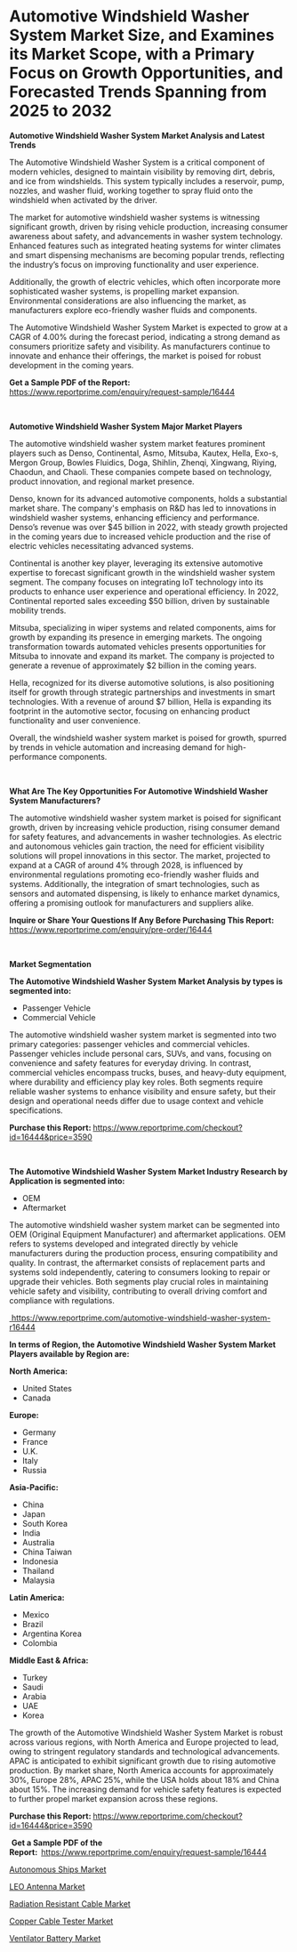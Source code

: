 <p><h1>Automotive Windshield Washer System Market Size, and Examines its Market Scope, with a Primary Focus on Growth Opportunities, and Forecasted Trends Spanning from 2025 to 2032</h1></p><p><strong>Automotive Windshield Washer System Market Analysis and Latest Trends</strong></p>
<p><p>The Automotive Windshield Washer System is a critical component of modern vehicles, designed to maintain visibility by removing dirt, debris, and ice from windshields. This system typically includes a reservoir, pump, nozzles, and washer fluid, working together to spray fluid onto the windshield when activated by the driver. </p><p>The market for automotive windshield washer systems is witnessing significant growth, driven by rising vehicle production, increasing consumer awareness about safety, and advancements in washer system technology. Enhanced features such as integrated heating systems for winter climates and smart dispensing mechanisms are becoming popular trends, reflecting the industry’s focus on improving functionality and user experience. </p><p>Additionally, the growth of electric vehicles, which often incorporate more sophisticated washer systems, is propelling market expansion. Environmental considerations are also influencing the market, as manufacturers explore eco-friendly washer fluids and components. </p><p>The Automotive Windshield Washer System Market is expected to grow at a CAGR of 4.00% during the forecast period, indicating a strong demand as consumers prioritize safety and visibility. As manufacturers continue to innovate and enhance their offerings, the market is poised for robust development in the coming years.</p></p>
<p><strong>Get a Sample PDF of the Report:&nbsp;</strong> <a href="https://www.reportprime.com/enquiry/request-sample/16444?utm_campaign=2887&utm_medium=2&utm_source=Github&utm_content=ia&utm_term=17032025&utm_id=automotive-windshield-washer-system">https://www.reportprime.com/enquiry/request-sample/16444</a></p>
<p>&nbsp;</p>
<p><strong>Automotive Windshield Washer System Major Market Players</strong></p>
<p><p>The automotive windshield washer system market features prominent players such as Denso, Continental, Asmo, Mitsuba, Kautex, Hella, Exo-s, Mergon Group, Bowles Fluidics, Doga, Shihlin, Zhenqi, Xingwang, Riying, Chaodun, and Chaoli. These companies compete based on technology, product innovation, and regional market presence.</p><p>Denso, known for its advanced automotive components, holds a substantial market share. The company's emphasis on R&D has led to innovations in windshield washer systems, enhancing efficiency and performance. Denso’s revenue was over $45 billion in 2022, with steady growth projected in the coming years due to increased vehicle production and the rise of electric vehicles necessitating advanced systems.</p><p>Continental is another key player, leveraging its extensive automotive expertise to forecast significant growth in the windshield washer system segment. The company focuses on integrating IoT technology into its products to enhance user experience and operational efficiency. In 2022, Continental reported sales exceeding $50 billion, driven by sustainable mobility trends.</p><p>Mitsuba, specializing in wiper systems and related components, aims for growth by expanding its presence in emerging markets. The ongoing transformation towards automated vehicles presents opportunities for Mitsuba to innovate and expand its market. The company is projected to generate a revenue of approximately $2 billion in the coming years.</p><p>Hella, recognized for its diverse automotive solutions, is also positioning itself for growth through strategic partnerships and investments in smart technologies. With a revenue of around $7 billion, Hella is expanding its footprint in the automotive sector, focusing on enhancing product functionality and user convenience.</p><p>Overall, the windshield washer system market is poised for growth, spurred by trends in vehicle automation and increasing demand for high-performance components.</p></p>
<p>&nbsp;</p>
<p><strong>What Are The Key Opportunities For Automotive Windshield Washer System Manufacturers?</strong></p>
<p><p>The automotive windshield washer system market is poised for significant growth, driven by increasing vehicle production, rising consumer demand for safety features, and advancements in washer technologies. As electric and autonomous vehicles gain traction, the need for efficient visibility solutions will propel innovations in this sector. The market, projected to expand at a CAGR of around 4% through 2028, is influenced by environmental regulations promoting eco-friendly washer fluids and systems. Additionally, the integration of smart technologies, such as sensors and automated dispensing, is likely to enhance market dynamics, offering a promising outlook for manufacturers and suppliers alike.</p></p>
<p><strong>Inquire or Share Your Questions If Any Before Purchasing This Report:</strong> <a href="https://www.reportprime.com/enquiry/pre-order/16444?utm_campaign=2887&utm_medium=2&utm_source=Github&utm_content=ia&utm_term=17032025&utm_id=automotive-windshield-washer-system">https://www.reportprime.com/enquiry/pre-order/16444</a></p>
<p>&nbsp;</p>
<p><strong>Market Segmentation</strong></p>
<p><strong>The Automotive Windshield Washer System Market Analysis by types is segmented into:</strong></p>
<p><ul><li>Passenger Vehicle</li><li>Commercial Vehicle</li></ul></p>
<p><p>The automotive windshield washer system market is segmented into two primary categories: passenger vehicles and commercial vehicles. Passenger vehicles include personal cars, SUVs, and vans, focusing on convenience and safety features for everyday driving. In contrast, commercial vehicles encompass trucks, buses, and heavy-duty equipment, where durability and efficiency play key roles. Both segments require reliable washer systems to enhance visibility and ensure safety, but their design and operational needs differ due to usage context and vehicle specifications.</p></p>
<p><strong>Purchase this Report:&nbsp;</strong><a href="https://www.reportprime.com/checkout?id=16444&price=3590&utm_campaign=2887&utm_medium=2&utm_source=Github&utm_content=ia&utm_term=17032025&utm_id=automotive-windshield-washer-system">https://www.reportprime.com/checkout?id=16444&price=3590</a></p>
<p>&nbsp;</p>
<p><strong>The Automotive Windshield Washer System Market Industry Research by Application is segmented into:</strong></p>
<p><ul><li>OEM</li><li>Aftermarket</li></ul></p>
<p><p>The automotive windshield washer system market can be segmented into OEM (Original Equipment Manufacturer) and aftermarket applications. OEM refers to systems developed and integrated directly by vehicle manufacturers during the production process, ensuring compatibility and quality. In contrast, the aftermarket consists of replacement parts and systems sold independently, catering to consumers looking to repair or upgrade their vehicles. Both segments play crucial roles in maintaining vehicle safety and visibility, contributing to overall driving comfort and compliance with regulations.</p></p>
<p><a href="https://www.reportprime.com/automotive-windshield-washer-system-r16444?utm_campaign=2887&utm_medium=2&utm_source=Github&utm_content=ia&utm_term=17032025&utm_id=automotive-windshield-washer-system">&nbsp;https://www.reportprime.com/automotive-windshield-washer-system-r16444</a></p>
<p><strong>In terms of Region, the Automotive Windshield Washer System Market Players available by Region are:</strong></p>
<p>
    <p> <strong> North America: </strong>
        <ul>
            <li>United States</li>
            <li>Canada</li>
        </ul>
        </p> 
    <p> <strong> Europe: </strong>
        <ul>
            <li>Germany</li>
            <li>France</li>
            <li>U.K.</li>
            <li>Italy</li>
            <li>Russia</li>
        </ul>
        </p> 
    <p> <strong> Asia-Pacific: </strong>
        <ul>
            <li>China</li>
            <li>Japan</li>
            <li>South Korea</li>
            <li>India</li>
            <li>Australia</li>
            <li>China Taiwan</li>
            <li>Indonesia</li>
            <li>Thailand</li>
            <li>Malaysia</li>
        </ul>
        </p> 
    <p> <strong> Latin America: </strong>
        <ul>
            <li>Mexico</li>
            <li>Brazil</li>
            <li>Argentina Korea</li>
            <li>Colombia</li>
        </ul>
        </p> 
    <p> <strong> Middle East & Africa: </strong>
        <ul>
            <li>Turkey</li>
            <li>Saudi</li>
            <li>Arabia</li>
            <li>UAE</li>
            <li>Korea</li>
        </ul>
    </p>
    </p>
<p><p>The growth of the Automotive Windshield Washer System Market is robust across various regions, with North America and Europe projected to lead, owing to stringent regulatory standards and technological advancements. APAC is anticipated to exhibit significant growth due to rising automotive production. By market share, North America accounts for approximately 30%, Europe 28%, APAC 25%, while the USA holds about 18% and China about 15%. The increasing demand for vehicle safety features is expected to further propel market expansion across these regions.</p></p>
<p><strong>Purchase this Report: </strong><a href="https://www.reportprime.com/checkout?id=16444&price=3590&utm_campaign=2887&utm_medium=2&utm_source=Github&utm_content=ia&utm_term=17032025&utm_id=automotive-windshield-washer-system">https://www.reportprime.com/checkout?id=16444&price=3590</a></p>
<p>&nbsp;<strong>Get a Sample PDF of the Report:&nbsp;&nbsp;</strong><a href="https://www.reportprime.com/enquiry/request-sample/16444?utm_campaign=2887&utm_medium=2&utm_source=Github&utm_content=ia&utm_term=17032025&utm_id=automotive-windshield-washer-system">https://www.reportprime.com/enquiry/request-sample/16444</a></p>
<p><strong></strong></p>
<p><p><a href="https://github.com/rushanday/Market-Research-Report-List-1/blob/main/autonomous-ships-market.md?utm_campaign=2887&utm_medium=2&utm_source=Github&utm_content=ia&utm_term=17032025&utm_id=automotive-windshield-washer-system">Autonomous Ships Market</a></p><p><a href="https://www.linkedin.com/pulse/leo-antenna-market-report-2025-2032-challenges-sales-volume-ut1kc?utm_campaign=2887&utm_medium=2&utm_source=Github&utm_content=ia&utm_term=17032025&utm_id=automotive-windshield-washer-system">LEO Antenna Market</a></p><p><a href="https://www.linkedin.com/pulse/radiation-resistant-cable-market-analysis-report-key-players-hwvge?utm_campaign=2887&utm_medium=2&utm_source=Github&utm_content=ia&utm_term=17032025&utm_id=automotive-windshield-washer-system">Radiation Resistant Cable Market</a></p><p><a href="https://www.linkedin.com/pulse/global-study-copper-cable-tester-market-from-2025-2032-iabse?utm_campaign=2887&utm_medium=2&utm_source=Github&utm_content=ia&utm_term=17032025&utm_id=automotive-windshield-washer-system">Copper Cable Tester Market</a></p><p><a href="https://www.linkedin.com/pulse/detailed-ventilator-battery-market-study-segmentation-slvaf?utm_campaign=2887&utm_medium=2&utm_source=Github&utm_content=ia&utm_term=17032025&utm_id=automotive-windshield-washer-system">Ventilator Battery Market</a></p></p>